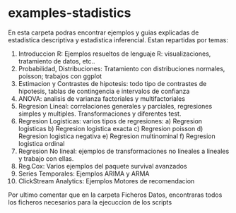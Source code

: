 # examples-stadistics
En esta carpeta podras encontrar ejemplos y guias explicadas de estadistica descriptiva y estadistica inferencial.
Estan repartidas por temas:
1. Introduccion R: Ejemplos resueltos de lenguaje R: visualizaciones, tratamiento de datos, etc..
2. Probabilidad, Distribuciones: Tratamiento con distribuciones normales, poisson; trabajos con ggplot
3. Estimacion y Contrastes de hipotesis: todo tipo de contrastes de hipotesis, tablas de contingencia e intervalos de confianza
4. ANOVA: analisis de varianza factoriales y multifactoriales
5. Regresion Lineal: correlaciones generales y parciales, regresiones simples y multiples. Transformaciones y diferentes test.
6. Regresion Logisticas: varios tipos de regresiones:
                            a) Regresion logisticas
                            b) Regresion logistica exacta
                            c) Regresion poisson
                            d) Regresion logistica negativa
                            e) Regresion multinominal
                            f) Regresion logistica ordinal
7. Regresion No lineal: ejemplos de transformaciones no lineales a lineales y trabajo con ellas.
8. Reg.Cox: Varios ejemplos del paquete survival avanzados
9. Series Temporales:  Ejemplos ARIMA y ARMA
10. ClickStream Analytics: Ejemplos Motores de recomendacion

Por ultimo comentar que en la carpeta Ficheros Datos, encontraras todos los ficheros necesarios para la ejecuccion de los scripts


